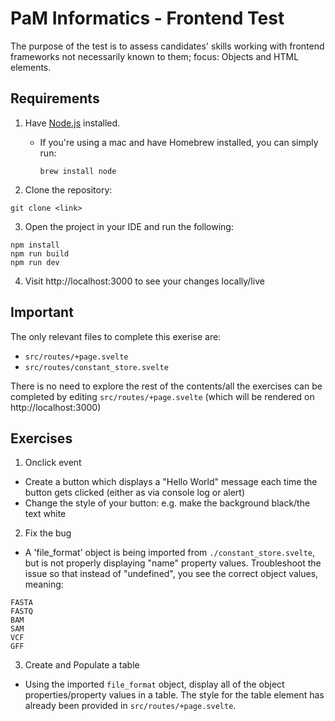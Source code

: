 # PaM Informatics - Frontend Test

The purpose of the test is to assess candidates' skills working with frontend frameworks not necessarily known to them; focus: Objects and HTML elements.

## Requirements

1. Have [Node.js](https://nodejs.org/en/) installed. 
   * If you're using a mac and have Homebrew installed, you can simply run: 

      `brew install node`

2. Clone the repository:
```
git clone <link>
```
3. Open the project in your IDE and run the following:

```
npm install
npm run build
npm run dev
```
4. Visit http://localhost:3000 to see your changes locally/live


## Important

The only relevant files to complete this exerise are:

- `src/routes/+page.svelte`
- `src/routes/constant_store.svelte`

There is no need to explore the rest of the contents/all the exercises can be completed by editing `src/routes/+page.svelte` (which will be rendered on http://localhost:3000)

## Exercises

1. Onclick event

- Create a button which displays a "Hello World" message each time the button gets clicked (either as via console log or alert)
- Change the style of your button: e.g. make the background black/the text white

2. Fix the bug

- A 'file_format' object is being imported from `./constant_store.svelte`, but is not properly displaying "name" property values. Troubleshoot the issue so that instead of "undefined", you see the correct object values, meaning:
```
FASTA
FASTQ
BAM
SAM
VCF
GFF
```

3. Create and Populate a table

* Using the imported `file_format` object, display all of the object properties/property values in a table. The style for the table element has already been provided in `src/routes/+page.svelte`.

